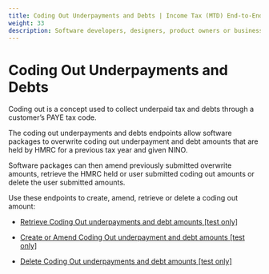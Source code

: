 ```yaml
---
title: Coding Out Underpayments and Debts | Income Tax (MTD) End-to-End Service Guide
weight: 33
description: Software developers, designers, product owners or business analysts. Integrate your software with the Income Tax API for Making Tax Digital.
---
```


<!--- Section owner: MTD Programme --->

# Coding Out Underpayments and Debts

Coding out is a concept used to collect underpaid tax and debts through a customer’s PAYE tax code.

The coding out underpayments and debts endpoints allow software packages to overwrite coding out underpayment and debt amounts that are held by HMRC for a previous tax year and given NINO.

Software packages can then amend previously submitted overwrite amounts, retrieve the HMRC held or user submitted coding out amounts or delete the user submitted amounts.

Use these endpoints to create, amend, retrieve or delete a coding out amount:

* [Retrieve Coding Out underpayments and debt amounts [test only]](https://developer.service.hmrc.gov.uk/api-documentation/docs/api/service/self-assessment-accounts-api/1.0#_retrieve-Coding-Out-underpayments-and-debt-amounts-test-only_get_accordion)

* [Create or Amend Coding Out underpayment and debt amounts [test only]](https://developer.service.hmrc.gov.uk/api-documentation/docs/api/service/self-assessment-accounts-api/1.0#_Create-or-Amend-Coding-Out-underpayment-and-debt-amounts-test-only_put_accordion)

* [Delete Coding Out underpayments and debt amounts [test only]](https://developer.service.hmrc.gov.uk/api-documentation/docs/api/service/self-assessment-accounts-api/1.0#_Delete-Coding-Out-underpayments-and-debt-amounts-test-only_delete_accordion)
